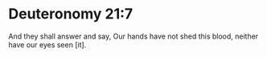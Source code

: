 # Deuteronomy 21:7

And they shall answer and say, Our hands have not shed this blood, neither have our eyes seen [it].